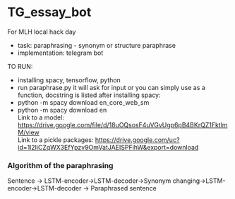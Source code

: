 # TG_essay_bot
For MLH local hack day

 - task: paraphrasing - synonym or structure paraphrase
 - implementation: telegram bot

TO RUN:
 - installing spacy, tensorflow, python
 - run paraphrase.py it will ask for input or you can simply use as a function, docstring is listed
 after installing spacy:
 - python -m spacy download en_core_web_sm
 - python -m spacy download en<br>
Link to a model:
https://drive.google.com/file/d/18uOQsosF4uVGvUgp6pB4BKrQZ1FktlmM/view<br>
Link to a pickle packages:
https://drive.google.com/uc?id=1l2liCZqWX3EfYpzv9OmVatJAEISPFihW&export=download<br>
### Algorithm of the paraphrasing <br>
Sentence -> LSTM-encoder->LSTM-decoder->Synonym changing->LSTM-encoder->LSTM-decoder -> Paraphrased sentence
